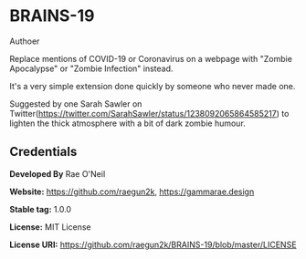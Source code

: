# BRAINS-19

Authoer

Replace mentions of COVID-19 or Coronavirus on a webpage with "Zombie Apocalypse" or "Zombie Infection" instead.

It's a very simple extension done quickly by someone who never made one. 

Suggested by one Sarah Sawler on Twitter(https://twitter.com/SarahSawler/status/1238092065864585217) to lighten
the thick atmosphere with a bit of dark zombie humour.

## Credentials ##

**Developed By**       Rae O'Neil

**Website:**           https://github.com/raegun2k, https://gammarae.design

**Stable tag:**        1.0.0  

**License:**           MIT License 

**License URI:**       https://github.com/raegun2k/BRAINS-19/blob/master/LICENSE